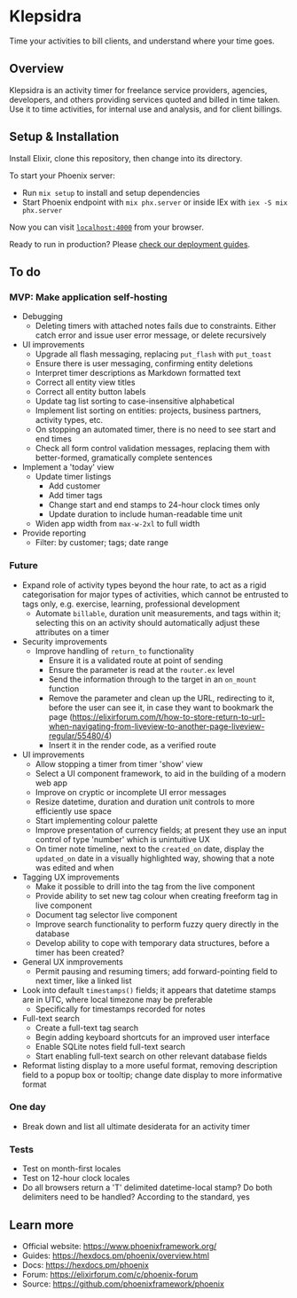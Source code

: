 # Klepsidra

Time your activities to bill clients, and understand where your time goes.

## Overview

Klepsidra is an activity timer for freelance service providers, agencies, developers, and others
providing services quoted and billed in time taken. Use it to time activities, for internal
use and analysis, and for client billings.

## Setup & Installation

Install Elixir, clone this repository, then change into its directory.

To start your Phoenix server:

  * Run `mix setup` to install and setup dependencies
  * Start Phoenix endpoint with `mix phx.server` or inside IEx with `iex -S mix phx.server`

Now you can visit [`localhost:4000`](http://localhost:4000) from your browser.

Ready to run in production? Please [check our deployment guides](https://hexdocs.pm/phoenix/deployment.html).

## To do

### MVP: Make application self-hosting

- Debugging
  - Deleting timers with attached notes fails due to constraints. Either catch error and issue user error message, or delete recursively
- UI improvements
  - Upgrade all flash messaging, replacing `put_flash` with `put_toast`
  - Ensure there is user messaging, confirming entity deletions
  - Interpret timer descriptions as Markdown formatted text
  - Correct all entity view titles
  - Correct all entity button labels
  - Update tag list sorting to case-insensitive alphabetical
  - Implement list sorting on entities: projects, business partners, activity types, etc.
  - On stopping an automated timer, there is no need to see start and end times
  - Check all form control validation messages, replacing them with better-formed, gramatically complete sentences
- Implement a 'today' view
  - Update timer listings
    - Add customer
    - Add timer tags
    - Change start and end stamps to 24-hour clock times only
    - Update duration to include human-readable time unit
  - Widen app width from `max-w-2xl` to full width
- Provide reporting
  - Filter: by customer; tags; date range

### Future

- Expand role of activity types beyond the hour rate, to act as a rigid categorisation for major types of activities, which cannot be entrusted to tags only, e.g. exercise, learning, professional development
  - Automate `billable`, duration unit measurements, and tags within it; selecting this on an activity should automatically adjust these attributes on a timer
- Security improvements
  - Improve handling of `return_to` functionality
    - Ensure it is a validated route at point of sending
    - Ensure the parameter is read at the `router.ex` level
    - Send the information through to the target in an `on_mount` function
    - Remove the parameter and clean up the URL, redirecting to it, before the user can see it, in case they want to bookmark the page (https://elixirforum.com/t/how-to-store-return-to-url-when-navigating-from-liveview-to-another-page-liveview-regular/55480/4)
    - Insert it in the render code, as a verified route
- UI improvements
  - Allow stopping a timer from timer 'show' view
  - Select a UI component framework, to aid in the building of a modern web app
  - Improve on cryptic or incomplete UI error messages
  - Resize datetime, duration and duration unit controls to more efficiently use space
  - Start implementing colour palette
  - Improve presentation of currency fields; at present they use an input control of type 'number' which is unintuitive UX
  - On timer note timeline, next to the `created_on` date, display the `updated_on` date in a visually highlighted way, showing that a note was edited and when
- Tagging UX improvements
  - Make it possible to drill into the tag from the live component
  - Provide ability to set new tag colour when creating freeform tag in live component
  - Document tag selector live component
  - Improve search functionality to perform fuzzy query directly in the database
  - Develop ability to cope with temporary data structures, before a timer has been created?
- General UX inmprovements
  - Permit pausing and resuming timers; add forward-pointing field to next timer, like a linked list
- Look into default `timestamps()` fields; it appears that datetime stamps are in UTC, where local timezone may be preferable
  - Specifically for timestamps recorded for notes
- Full-text search
  - Create a full-text tag search
  - Begin adding keyboard shortcuts for an improved user interface
  - Enable SQLite notes field full-text search
  - Start enabling full-text search on other relevant database fields
- Reformat listing display to a more useful format, removing description field to a popup box or tooltip; change date display to more informative format

### One day

- Break down and list all ultimate desiderata for an activity timer

### Tests

- Test on month-first locales
- Test on 12-hour clock locales
- Do all browsers return a 'T' delimited datetime-local stamp? Do both delimiters need to be handled? According to the standard, yes

## Learn more

  * Official website: https://www.phoenixframework.org/
  * Guides: https://hexdocs.pm/phoenix/overview.html
  * Docs: https://hexdocs.pm/phoenix
  * Forum: https://elixirforum.com/c/phoenix-forum
  * Source: https://github.com/phoenixframework/phoenix
